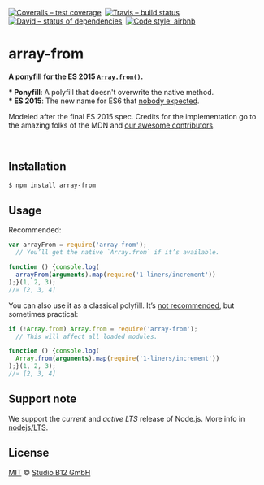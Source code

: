 [![Coveralls – test coverage
](https://img.shields.io/coveralls/studio-b12/array-from.svg?style=flat-square
)](https://coveralls.io/r/studio-b12/array-from
) [![Travis – build status
](https://img.shields.io/travis/studio-b12/array-from/master.svg?style=flat-square
)](https://travis-ci.org/studio-b12/array-from
) [![David – status of dependencies
](https://img.shields.io/david/studio-b12/array-from.svg?style=flat-square
)](https://david-dm.org/studio-b12/array-from
) [![Code style: airbnb
](https://img.shields.io/badge/code%20style-airbnb-777777.svg?style=flat-square
)](https://github.com/airbnb/javascript)




array-from
==========

**A ponyfill for the ES 2015 [`Array.from()`][].**

**&ast; Ponyfill**: A polyfill that doesn't overwrite the native method.  
**&ast; ES 2015**: The new name for ES6 that [nobody expected][].

Modeled after the final ES 2015 spec. Credits for the implementation go to the amazing folks of the MDN and [our awesome contributors](https://github.com/studio-b12/array-from/graphs/contributors).

&nbsp;

[`Array.from()`]:         https://developer.mozilla.org/en-US/docs/Web/JavaScript/Reference/Global_Objects/Array/from                  "Array.from()"
[nobody expected]:        http://webreflection.blogspot.de/2015/01/javascript-and-living-ecmascript.html                               "JavaScript and the living ECMAScript Standard"



Installation
------------

```sh
$ npm install array-from
```




Usage
-----

Recommended:

```js
var arrayFrom = require('array-from');
  // You’ll get the native `Array.from` if it’s available.

function () {console.log(
  arrayFrom(arguments).map(require('1-liners/increment'))
);}(1, 2, 3);
//» [2, 3, 4]
```

You can also use it as a classical polyfill. It’s [not recommended][], but sometimes practical:

```js
if (!Array.from) Array.from = require('array-from');
  // This will affect all loaded modules.

function () {console.log(
  Array.from(arguments).map(require('1-liners/increment'))
);}(1, 2, 3);
//» [2, 3, 4]
```

[not recommended]:  https://github.com/sindresorhus/object-assign/issues/10#issuecomment-65065859  "Optionally shim native method?"




Support note
------------

We support the _current_ and _active LTS_ release of Node.js. More info in [nodejs/LTS](https://github.com/nodejs/LTS#lts_schedule).




License
-------

[MIT][] © [Studio B12 GmbH][]

[MIT]: ./License.md
[Studio B12 GmbH]: https://github.com/studio-b12
